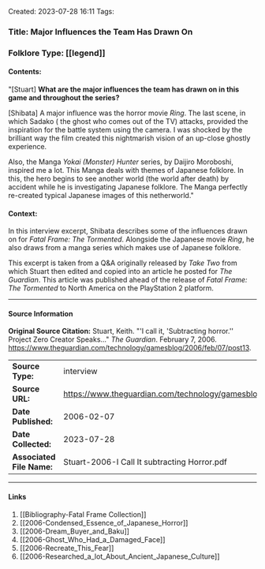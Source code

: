 Created: 2023-07-28 16:11
Tags:

### Title:  Major Influences the Team Has Drawn On
### Folklore Type:  [[legend]]

#### Contents:
"\[Stuart] **What are the major influences the team has drawn on in this game and throughout the series?** 

\[Shibata] A major influence was the horror movie _Ring_. The last scene, in which Sadako ( the ghost who comes out of the TV) attacks, provided the inspiration for the battle system using the camera. I was shocked by the brilliant way the film created this nightmarish vision of an up-close ghostly experience.

Also, the Manga _Yokai (Monster) Hunter_ series, by Daijiro Moroboshi, inspired me a lot. This Manga deals with themes of Japanese folklore. In this, the hero begins to see another world (the world after death) by accident while he is investigating Japanese folklore. The Manga perfectly re-created typical Japanese images of this netherworld."

#### Context:
In this interview excerpt, Shibata describes some of the influences drawn on for _Fatal Frame: The Tormented_.  Alongside the Japanese movie _Ring_, he also draws from a manga series which makes use of Japanese folklore.

This excerpt is taken from a Q&A originally released by _Take Two_ from which Stuart then edited and copied into an article he posted for _The Guardian_.  This article was published ahead of the release of _Fatal Frame: The Tormented_ to North America on the PlayStation 2 platform.


----
#### Source Information
**Original Source Citation:**
	Stuart, Keith. "'I call it, 'Subtracting horror.'' Project Zero Creator Speaks..." _The Guardian_. February 7, 2006.  https://www.theguardian.com/technology/gamesblog/2006/feb/07/post13.

| | |
| --- | --- |
| **Source Type:** | interview |
| **Source URL:** | https://www.theguardian.com/technology/gamesblog/2006/feb/07/post13 |
| **Date Published:** | 2006-02-07 |
| **Date Collected:** | 2023-07-28 |
| **Associated File Name:** | Stuart-2006-I Call It subtracting Horror.pdf |

---
#### Links
1. [[Bibliography-Fatal Frame Collection]]
2. [[2006-Condensed_Essence_of_Japanese_Horror]]
3. [[2006-Dream_Buyer_and_Baku]]
4. [[2006-Ghost_Who_Had_a_Damaged_Face]]
5. [[2006-Recreate_This_Fear]]
6. [[2006-Researched_a_lot_About_Ancient_Japanese_Culture]]
